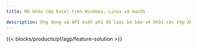 ```yaml
---
title: Mở khóa tệp Excel trên Windows, Linux và macOS 

description: Ứng dụng và API miễn phí để loại bỏ bảo vệ khỏi các tệp XLS, XLSX & ODS
---
```

{{< blocks/products/pf/agp/feature-solution >}} 

